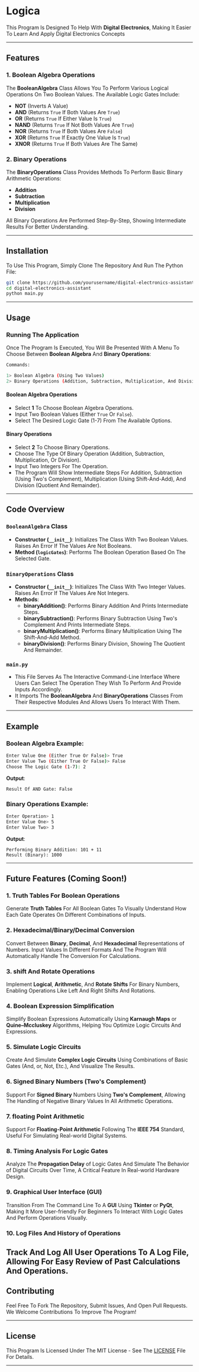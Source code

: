 # Logica

This Program Is Designed To Help With **Digital Electronics**, Making It Easier To Learn And Apply Digital Electronics Concepts

---

## Features

### 1. Boolean Algebra Operations

The **BooleanAlgebra** Class Allows You To Perform Various Logical Operations On Two Boolean Values. The Available Logic Gates Include:
- **NOT** (Inverts A Value)
- **AND** (Returns `True` If Both Values Are `True`)
- **OR** (Returns `True` If Either Value Is `True`)
- **NAND** (Returns `True` If Not Both Values Are `True`)
- **NOR** (Returns `True` If Both Values Are `False`)
- **XOR** (Returns `True` If Exactly One Value Is `True`)
- **XNOR** (Returns `True` If Both Values Are The Same)

### 2. Binary Operations

The **BinaryOperations** Class Provides Methods To Perform Basic Binary Arithmetic Operations:
- **Addition**
- **Subtraction**
- **Multiplication**
- **Division**

All Binary Operations Are Performed Step-By-Step, Showing Intermediate Results For Better Understanding.

---

## Installation

To Use This Program, Simply Clone The Repository And Run The Python File:

```bash
git clone https://github.com/yourusername/digital-electronics-assistant.git
cd digital-electronics-assistant
python main.py
```

---

## Usage

### Running The Application
Once The Program Is Executed, You Will Be Presented With A Menu To Choose Between **Boolean Algebra** And **Binary Operations**:

```bash
Commands:

1> Boolean Algebra (Using Two Values)
2> Binary Operations (Addition, Subtraction, Multiplication, And Division)
```

#### Boolean Algebra Operations
- Select **1** To Choose Boolean Algebra Operations.
- Input Two Boolean Values (Either `True` Or `False`).
- Select The Desired Logic Gate (1-7) From The Available Options.

#### Binary Operations
- Select **2** To Choose Binary Operations.
- Choose The Type Of Binary Operation (Addition, Subtraction, Multiplication, Or Division).
- Input Two Integers For The Operation.
- The Program Will Show Intermediate Steps For Addition, Subtraction (Using Two's Complement), Multiplication (Using Shift-And-Add), And Division (Quotient And Remainder).

---

## Code Overview

### `BooleanAlgebra` Class

- **Constructor (`__init__`)**: Initializes The Class With Two Boolean Values. Raises An Error If The Values Are Not Booleans.
- **Method (`logicGates`)**: Performs The Boolean Operation Based On The Selected Gate.

### `BinaryOperations` Class

- **Constructor (`__init__`)**: Initializes The Class With Two Integer Values. Raises An Error If The Values Are Not Integers.
- **Methods**:
  - **binaryAddition()**: Performs Binary Addition And Prints Intermediate Steps.
  - **binarySubtraction()**: Performs Binary Subtraction Using Two's Complement And Prints Intermediate Steps.
  - **binaryMultiplication()**: Performs Binary Multiplication Using The Shift-And-Add Method.
  - **binaryDivision()**: Performs Binary Division, Showing The Quotient And Remainder.

### `main.py`
- This File Serves As The Interactive Command-Line Interface Where Users Can Select The Operation They Wish To Perform And Provide Inputs Accordingly.
- It Imports The **BooleanAlgebra** And **BinaryOperations** Classes From Their Respective Modules And Allows Users To Interact With Them.

---

## Example

### Boolean Algebra Example:
```bash
Enter Value One (Either True Or False)> True
Enter Value Two (Either True Or False)> False
Choose The Logic Gate (1-7): 2
```
**Output**:
```
Result Of AND Gate: False
```

### Binary Operations Example:
```bash
Enter Operation> 1
Enter Value One> 5
Enter Value Two> 3
```
**Output**:
```
Performing Binary Addition: 101 + 11
Result (Binary): 1000
```

---

## Future Features (Coming Soon!)

### 1. **Truth Tables For Boolean Operations**
Generate **Truth Tables** For All Boolean Gates To Visually Understand How Each Gate Operates On Different Combinations of Inputs.

### 2. **Hexadecimal/Binary/Decimal Conversion**
Convert Between **Binary**, **Decimal**, And **Hexadecimal** Representations of Numbers. Input Values In Different Formats And The Program Will Automatically Handle The Conversion For Calculations.

### 3. **shift And Rotate Operations**
Implement **Logical**, **Arithmetic**, And **Rotate Shifts** For Binary Numbers, Enabling Operations Like Left And Right Shifts And Rotations.

### 4. **Boolean Expression Simplification**
Simplify Boolean Expressions Automatically Using **Karnaugh Maps** or **Quine–Mccluskey** Algorithms, Helping You Optimize Logic Circuits And Expressions.

### 5. **Simulate Logic Circuits**
Create And Simulate **Complex Logic Circuits** Using Combinations of Basic Gates (And, or, Not, Etc.), And Visualize The Results.

### 6. **Signed Binary Numbers (Two's Complement)**
Support For **Signed Binary** Numbers Using **Two's Complement**, Allowing The Handling of Negative Binary Values In All Arithmetic Operations.

### 7. **floating Point Arithmetic**
Support For **Floating-Point Arithmetic** Following The **IEEE 754** Standard, Useful For Simulating Real-world Digital Systems.

### 8. **Timing Analysis For Logic Gates**
Analyze The **Propagation Delay** of Logic Gates And Simulate The Behavior of Digital Circuits Over Time, A Critical Feature In Real-world Hardware Design.

### 9. **Graphical User Interface (GUI)**
Transition From The Command Line To A **GUI** Using **Tkinter** or **PyQt**, Making It More User-friendly For Beginners To Interact With Logic Gates And Perform Operations Visually.

### 10. **Log Files And History of Operations**
Track And Log All User Operations To A **Log File**, Allowing For Easy Review of Past Calculations And Operations.
---

## Contributing

Feel Free To Fork The Repository, Submit Issues, And Open Pull Requests. We Welcome Contributions To Improve The Program!

---

## License

This Program Is Licensed Under The MIT License - See The [LICENSE](LICENSE) File For Details.

---
